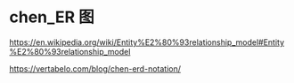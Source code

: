 # chen_ER 图

<https://en.wikipedia.org/wiki/Entity%E2%80%93relationship_model#Entity%E2%80%93relationship_model>

<https://vertabelo.com/blog/chen-erd-notation/>
